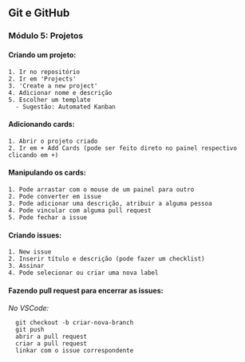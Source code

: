 ## Git e GitHub
### Módulo 5: Projetos

#### Criando um projeto:

    1. Ir no repositório
    2. Ir em 'Projects'
    3. 'Create a new project'
    4. Adicionar nome e descrição
    5. Escolher um template
      - Sugestão: Automated Kanban

#### Adicionando cards:

    1. Abrir o projeto criado
    2. Ir em + Add Cards (pode ser feito direto no painel respectivo clicando em +)

#### Manipulando os cards:

    1. Pode arrastar com o mouse de um painel para outro
    2. Pode converter em issue
    3. Pode adicionar uma descrição, atribuir a alguma pessoa
    4. Pode vincular com alguma pull request
    5. Pode fechar a issue

#### Criando issues:

    1. New issue
    2. Inserir título e descrição (pode fazer um checklist)
    3. Assinar
    4. Pode selecionar ou criar uma nova label

#### Fazendo pull request para encerrar as issues:

*No VSCode:*

      git checkout -b criar-nova-branch
      git push
      abrir a pull request
      criar a pull request
      linkar com o issue correspondente
